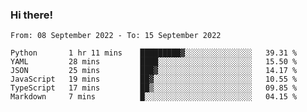 ### Hi there!

<!--START_SECTION:waka-->

```text
From: 08 September 2022 - To: 15 September 2022

Python       1 hr 11 mins    █████████▓░░░░░░░░░░░░░░░   39.31 %
YAML         28 mins         ████░░░░░░░░░░░░░░░░░░░░░   15.50 %
JSON         25 mins         ███▓░░░░░░░░░░░░░░░░░░░░░   14.17 %
JavaScript   19 mins         ██▓░░░░░░░░░░░░░░░░░░░░░░   10.55 %
TypeScript   17 mins         ██▒░░░░░░░░░░░░░░░░░░░░░░   09.85 %
Markdown     7 mins          █░░░░░░░░░░░░░░░░░░░░░░░░   04.15 %
```

<!--END_SECTION:waka-->
